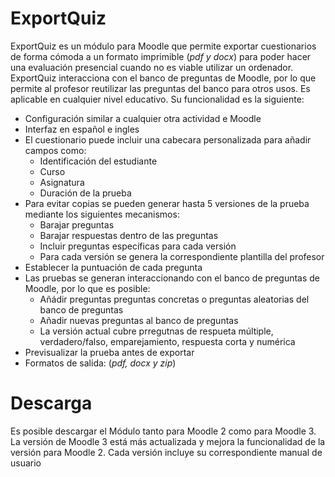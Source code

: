 # ExportQuiz
ExportQuiz es un módulo para Moodle que permite exportar cuestionarios de forma cómoda a un  formato imprimible (*pdf y docx*) para poder hacer una evaluación presencial cuando no es viable utilizar un ordenador. ExportQuiz interacciona con el banco de preguntas de Moodle, por lo que permite al profesor reutilizar las preguntas del banco para otros usos.  Es aplicable en cualquier nivel educativo. Su funcionalidad es la siguiente:

* Configuración similar a cualquier otra actividad e Moodle
* Interfaz en español e ingles
* El cuestionario puede incluir una cabecara personalizada para añadir campos como:
     * Identificación del estudiante
     * Curso
     * Asignatura
     * Duración de la prueba
* Para evitar copias se pueden generar hasta 5 versiones de la prueba mediante los siguientes mecanismos:
     * Barajar preguntas
     * Barajar respuestas dentro de las preguntas
     * Incluir preguntas específicas para cada versión
     * Para cada versión se genera la correspondiente plantilla del profesor
* Establecer la puntuación de cada pregunta
* Las pruebas se generan interaccionando con el banco de preguntas de Moodle, por lo que es posible:
     * Añádir preguntas preguntas concretas o preguntas aleatorias del banco de preguntas
     * Añadir nuevas preguntas al banco de preguntas
     * La versión actual cubre prregutnas de respueta múltiple, verdadero/falso, emparejamiento, respuesta corta y numérica
* Previsualizar la prueba antes de exportar
* Formatos de salida: (*pdf, docx y zip*)


# Descarga
Es posible descargar el Módulo tanto para Moodle 2 como para Moodle 3. La versión de Moodle 3 está más actualizada y mejora la funcionalidad de la versión para Moodle 2.
Cada versión incluye su correspondiente manual de usuario
